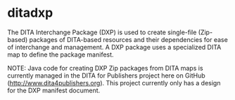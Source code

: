 ditadxp
=======

The DITA Interchange Package (DXP) is used to create single-file (Zip-based) packages of DITA-based resources and their dependencies for ease of interchange and management. A DXP package uses a specialized DITA map to define the package manifest.

NOTE: Java code for creating DXP Zip packages from DITA maps is currently managed in the DITA for Publishers project here
on GitHub (http://www.dita4publishers.org). This project currently only has a design for the DXP manifest document.
